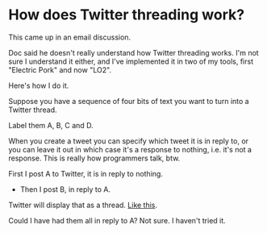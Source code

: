 # How does Twitter threading work?
This came up in an email discussion. 

Doc said he doesn't really understand how Twitter threading works. I'm not sure I understand it either, and I've implemented it in two of my tools, first "Electric Pork" and now "LO2". 

Here's how I do it.

Suppose you have a sequence of four bits of text you want to turn into a Twitter thread.

Label them A, B, C and D. 

When you create a tweet you can specify which tweet it is in reply to, or you can leave it out in which case it's a response to nothing, i.e. it's not a response. This is really how programmers talk, btw. 

First I post A to Twitter, it is in reply to nothing.
* Then I post B, in reply to A.

Twitter will display that as a thread. <a href="https://twitter.com/davewiner/status/1231425763284594689">Like this</a>. 

Could I have had them all in reply to A? Not sure. I haven't tried it. 

